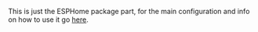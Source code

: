 This is just the ESPHome package part, for the main configuration and info on how to use it go [here](https://github.com/HomeDicator/HomeDicator).
